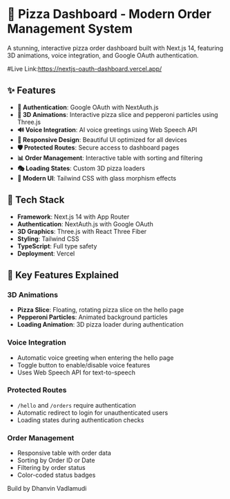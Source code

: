 # 🍕 Pizza Dashboard - Modern Order Management System

A stunning, interactive pizza order dashboard built with Next.js 14, featuring 3D animations, voice integration, and Google OAuth authentication.

#Live Link:https://nextjs-oauth-dashboard.vercel.app/
## ✨ Features

- **🔐 Authentication**: Google OAuth with NextAuth.js
- **🎨 3D Animations**: Interactive pizza slice and pepperoni particles using Three.js
- **🔊 Voice Integration**: AI voice greetings using Web Speech API
- **📱 Responsive Design**: Beautiful UI optimized for all devices
- **🛡️ Protected Routes**: Secure access to dashboard pages
- **📊 Order Management**: Interactive table with sorting and filtering
- **🎭 Loading States**: Custom 3D pizza loaders
- **🌟 Modern UI**: Tailwind CSS with glass morphism effects

## 🚀 Tech Stack

- **Framework**: Next.js 14 with App Router
- **Authentication**: NextAuth.js with Google OAuth
- **3D Graphics**: Three.js with React Three Fiber
- **Styling**: Tailwind CSS
- **TypeScript**: Full type safety
- **Deployment**: Vercel


## 🎯 Key Features Explained

### 3D Animations
- **Pizza Slice**: Floating, rotating pizza slice on the hello page
- **Pepperoni Particles**: Animated background particles
- **Loading Animation**: 3D pizza loader during authentication

### Voice Integration
- Automatic voice greeting when entering the hello page
- Toggle button to enable/disable voice features
- Uses Web Speech API for text-to-speech

### Protected Routes
- `/hello` and `/orders` require authentication
- Automatic redirect to login for unauthenticated users
- Loading states during authentication checks

### Order Management
- Responsive table with order data
- Sorting by Order ID or Date
- Filtering by order status
- Color-coded status badges

Build by Dhanvin Vadlamudi
